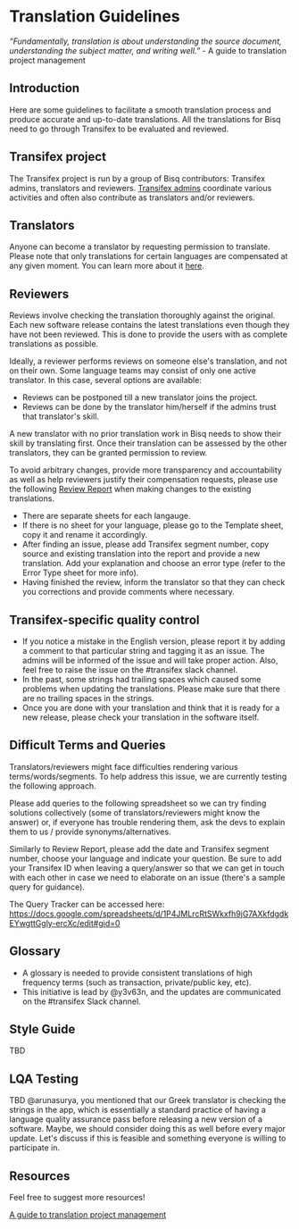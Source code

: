 # Translation Guidelines

*“Fundamentally, translation is about understanding the source document, understanding the subject matter, and writing well.”* 
                                                                                 - A guide to translation project management

## Introduction
Here are some guidelines to facilitate a smooth translation process and produce accurate and up-to-date translations. All the translations for Bisq need to go through Transifex to be evaluated and reviewed.

## Transifex project
The Transifex project is run by a group of Bisq contributors: Transifex admins, translators and reviewers. [Transifex admins](transifexadmin.md) coordinate various activities and often also contribute as translators and/or reviewers.

## Translators
Anyone can become a translator by requesting permission to translate. Please note that only translations for certain languages are compensated at any given moment. You can learn more about it [here](translatordocumentation.md).

## Reviewers
Reviews involve checking the translation thoroughly against the original. Each new software release contains the latest translations even though they have not been reviewed. This is done to provide the users with as complete translations as possible.

Ideally, a reviewer performs reviews on someone else's translation, and not on their own. Some language teams may consist of only one active translator. In this case, several options are available:
- Reviews can be postponed till a new translator joins the project.
- Reviews can be done by the translator him/herself if the admins trust that translator's skill.

A new translator with no prior translation work in Bisq needs to show their skill by translating first. Once their translation can be assessed by the other translators, they can be granted permission to review.

To avoid arbitrary changes, provide more transparency and accountability as well as help reviewers justify their compensation requests, please use the following [Review Report](https://docs.google.com/spreadsheets/d/1Y_YygGQzuQP4iMf3I7w66nUlCnP9Px0B_3XXITupB_0/edit#gid=0) when making changes to the existing translations.
- There are separate sheets for each langauge.
- If there is no sheet for your language, please go to the Template sheet, copy it and rename it accordingly.
- After finding an issue, please add Transifex segment number, copy source and existing translation into the report and provide a new translation. Add your explanation and choose an error type (refer to the Error Type sheet for more info).
- Having finished the review, inform the translator so that they can check you corrections and provide comments where necessary.

## Transifex-specific quality control
- If you notice a mistake in the English version, please report it by adding a comment to that particular string and tagging it as an issue. The admins will be informed of the issue and will take proper action. Also, feel free to raise the issue on the #transifex slack channel.
- In the past, some strings had trailing spaces which caused some problems when updating the translations. Please make sure that there are no trailing spaces in the strings.
- Once you are done with your translation and think that it is ready for a new release, please check your translation in the software itself.

## Difficult Terms and Queries
Translators/reviewers might face difficulties rendering various terms/words/segments. To help address this issue, we are currently testing the following approach.

Please add queries to the following spreadsheet so we can try finding solutions collectively (some of translators/reviewers might know the answer) or, if everyone has trouble rendering them, ask the devs to explain them to us / provide synonyms/alternatives. 

Similarly to Review Report, please add the date and Transifex segment number, choose your language and indicate your question. Be sure to add your Transifex ID when leaving a query/answer so that we can get in touch with each other in case we need to elaborate on an issue (there's a sample query for guidance).

The Query Tracker can be accessed here: https://docs.google.com/spreadsheets/d/1P4JMLrcRtSWkxfh9jG7AXkfdgdkEYwgttGgly-ercXc/edit#gid=0

## Glossary
- A glossary is needed to provide consistent translations of high frequency terms (such as transaction, private/public key, etc). 
- This initiative is lead by @y3v63n, and the updates are communicated on the #transifex Slack channel.

## Style Guide
TBD

## LQA Testing
TBD
@arunasurya, you mentioned that our Greek translator is checking the strings in the app, which is essentially a standard practice of having a language quality assurance pass before releasing a new version of a software. Maybe, we should consider doing this as well before every major update. Let's discuss if this is feasible and something everyone is willing to participate in.

## Resources
Feel free to suggest more resources!

[A guide to translation project management](https://courses.comet.ucar.edu/pluginfile.php/27060/mod_resource/content/12/GuideToTranslationManagement_V1a_02102017_final.pdf)


